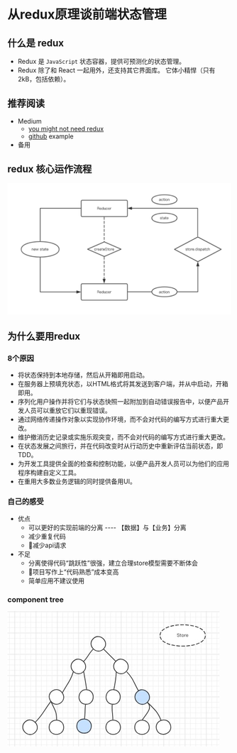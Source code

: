 # 从redux原理谈前端状态管理

## 什么是 redux
- Redux 是 `JavaScript` 状态容器，提供可预测化的状态管理。
- Redux 除了和 React 一起用外，还支持其它界面库。 它体小精悍（只有2kB，包括依赖）。

## 推荐阅读
- Medium
    - [you might not need redux](https://medium.com/@dan_abramov/you-might-not-need-redux-be46360cf367)
    - [github](https://github.com/philholden/redux-swarmlog) example
- 备用

## redux 核心运作流程
![redux-flow](./img/redux-flow.png)

## 为什么要用redux

### 8个原因
- 将状态保持到本地存储，然后从开箱即用启动。
- 在服务器上预填充状态，以HTML格式将其发送到客户端，并从中启动，开箱即用。
- 序列化用户操作并将它们与状态快照一起附加到自动错误报告中，以便产品开发人员可以重放它们以重现错误。
- 通过网络传递操作对象以实现协作环境，而不会对代码的编写方式进行重大更改。
- 维护撤消历史记录或实施乐观突变，而不会对代码的编写方式进行重大更改。
- 在状态发展之间旅行，并在代码改变时从行动历史中重新评估当前状态，即TDD。
- 为开发工具提供全面的检查和控制功能，以便产品开发人员可以为他们的应用程序构建自定义工具。
- 在重用大多数业务逻辑的同时提供备用UI。

### 自己的感受
- 优点
    - 可以更好的实现前端的分离 ---- 【数据】与【业务】分离
    - 减少重复代码
    - 减少api请求
- 不足
    - 分离使得代码“跳跃性”很强，建立合理store模型需要不断体会
    - 项目写作上“代码熟悉”成本变高
    - 简单应用不建议使用

### component tree
![component tree](./img/component-tree.png)

